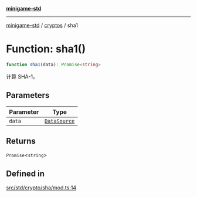 [**minigame-std**](../../../README.md)

***

[minigame-std](../../../README.md) / [cryptos](../README.md) / sha1

# Function: sha1()

```ts
function sha1(data): Promise<string>
```

计算 SHA-1。

## Parameters

| Parameter | Type |
| ------ | ------ |
| `data` | [`DataSource`](../../../type-aliases/DataSource.md) |

## Returns

`Promise`\<`string`\>

## Defined in

[src/std/crypto/sha/mod.ts:14](https://github.com/JiangJie/minigame-std/blob/8633d80114dee6c79033ec094d8233bd8263bedc/src/std/crypto/sha/mod.ts#L14)
